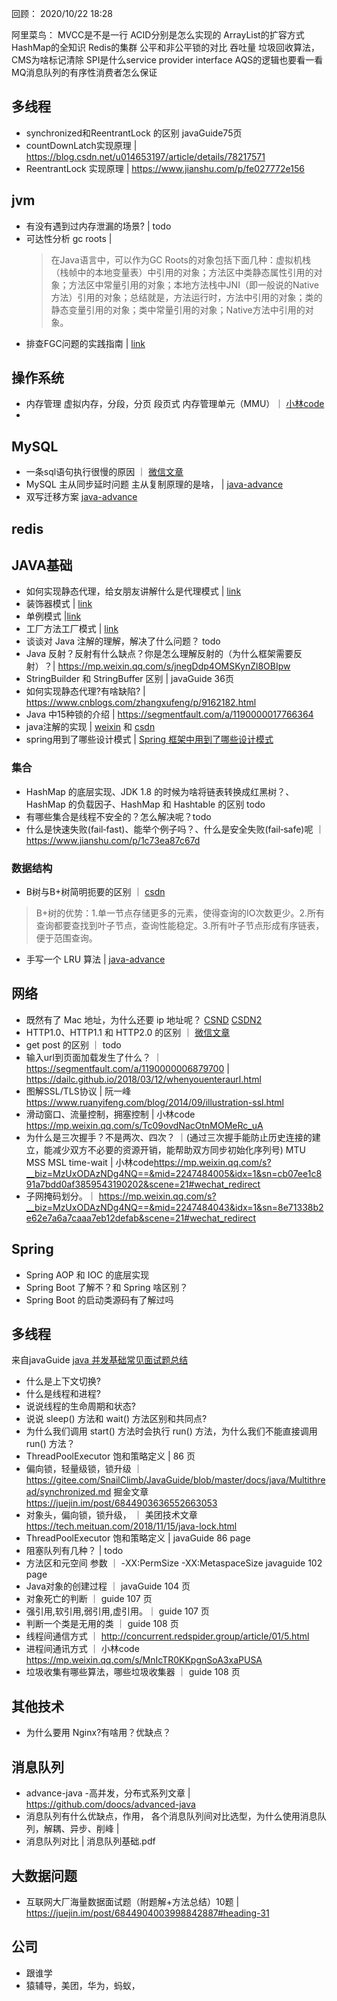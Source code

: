 
回顾：
2020/10/22 18:28

阿里菜鸟：
MVCC是不是一行
ACID分别是怎么实现的
ArrayList的扩容方式
HashMap的全知识
Redis的集群
公平和非公平锁的对比 吞吐量
垃圾回收算法，CMS为啥标记清除
SPI是什么service provider interface
AQS的逻辑也要看一看
MQ消息队列的有序性消费者怎么保证


## 多线程
- synchronized和ReentrantLock 的区别  javaGuide75页
- countDownLatch实现原理 | <https://blog.csdn.net/u014653197/article/details/78217571>
- ReentrantLock 实现原理 | <https://www.jianshu.com/p/fe027772e156>



## jvm
- 有没有遇到过内存泄漏的场景? | todo
- 可达性分析 gc roots | 
  > 在Java语言中，可以作为GC Roots的对象包括下面几种：虚拟机栈（栈帧中的本地变量表）中引用的对象；方法区中类静态属性引用的对象；方法区中常量引用的对象；本地方法栈中JNI（即一般说的Native方法）引用的对象；总结就是，方法运行时，方法中引用的对象；类的静态变量引用的对象；类中常量引用的对象；Native方法中引用的对象。
- 排查FGC问题的实践指南 | [link](https://mp.weixin.qq.com/s/P8s3kuceBNovUP5adXpFCQ)


## 操作系统
- 内存管理 虚拟内存，分段，分页 段页式 内存管理单元（MMU）｜ [小林code](https://mp.weixin.qq.com/s?__biz=MzUxODAzNDg4NQ==&mid=2247485033&idx=1&sn=bf9ba7aca126ad186922c57a96928593&scene=21#wechat_redirect)
- 


## MySQL
- 一条sql语句执行很慢的原因 ｜ [微信文章](https://mp.weixin.qq.com/s?__biz=Mzg2OTA0Njk0OA==&mid=2247485185&idx=1&sn=66ef08b4ab6af5757792223a83fc0d45&chksm=cea248caf9d5c1dc72ec8a281ec16aa3ec3e8066dbb252e27362438a26c33fbe842b0e0adf47&token=79317275&lang=zh_CN%23rd)
- MySQL 主从同步延时问题  主从复制原理的是啥， | [java-advance](https://github.com/doocs/advanced-java/blob/master/docs/high-concurrency/mysql-read-write-separation.md)
- 双写迁移方案 [java-advance](https://github.com/doocs/advanced-java/blob/master/docs/high-concurrency/database-shard-dynamic-expand.md)


## redis



## JAVA基础

- 如何实现静态代理，给女朋友讲解什么是代理模式  | [link](https://mp.weixin.qq.com/s?__biz=MzI4Njg5MDA5NA==&mid=2247484222&idx=1&sn=5191aca33f7b331adaef11c5e07df468&chksm=ebd7423fdca0cb29cdc59b4c79afcda9a44b9206806d2212a1b807c9f5879674934c37c250a1&scene=21###wechat_redirect)
- 装饰器模式 | [link](https://mp.weixin.qq.com/s?__biz=MzI4Njg5MDA5NA==&mid=2247484226&idx=1&sn=a354d872978fc5db79a012c27ab5277f&chksm=ebd74243dca0cb5515fcad1ecfeda6a329be38c30a82a1325a5a19e7f62b0fa3c74069eed24d&scene=158#rd)
- 单例模式 |[link](https://mp.weixin.qq.com/s?__biz=MzI4Njg5MDA5NA==&mid=2247484239&idx=1&sn=6560be96e456b513cb1e4f78a740a258&chksm=ebd7424edca0cb584906fb97679cf2ca557f430fbc87d2c86ce0652d2e3c36c2528466942df5&scene=158#rd)
- 工厂方法工厂模式 | [link](https://mp.weixin.qq.com/s?__biz=MzI4Njg5MDA5NA==&mid=2247484243&idx=1&sn=972cbe6cdb578256e4d4771e7ca25de3&chksm=ebd74252dca0cb44419903758e8ca52d9ab287562f80be9365e305d6dcc2deaa45b40f9fd2e9&scene=158#rd)
- 谈谈对 Java 注解的理解，解决了什么问题？ todo
- Java 反射？反射有什么缺点？你是怎么理解反射的（为什么框架需要反射）？| <https://mp.weixin.qq.com/s/jnegDdp4OMSKynZl8OBIpw>
- StringBuilder 和 StringBuffer 区别 | javaGuide 36页
- 如何实现静态代理?有啥缺陷? | <https://www.cnblogs.com/zhangxufeng/p/9162182.html>
- Java 中15种锁的介绍 | <https://segmentfault.com/a/1190000017766364>
- java注解的实现  | [weixin](https://mp.weixin.qq.com/s?__biz=MzAxMjY1NTIxNA==&mid=2454441897&idx=1&sn=729688d470c94560c1e73e79f0c13adc&chksm=8c11e0a8bb6669be1cc4daee95b221ba437d536d598520d635fac4f18612dded58d6fddb0dce&scene=21#wechat_redirect)  和 [csdn](https://blog.csdn.net/Thinkingcao/article/details/103052623?utm_medium=distribute.pc_relevant.none-task-blog-BlogCommendFromMachineLearnPai2-3.channel_param&depth_1-utm_source=distribute.pc_relevant.none-task-blog-BlogCommendFromMachineLearnPai2-3.channel_param)
- spring用到了哪些设计模式 | [Spring 框架中用到了哪些设计模式](https://mp.weixin.qq.com/s?__biz=Mzg2OTA0Njk0OA==&mid=2247485303&idx=1&sn=9e4626a1e3f001f9b0d84a6fa0cff04a&chksm=cea248bcf9d5c1aaf48b67cc52bac74eb29d6037848d6cf213b0e5466f2d1fda970db700ba41&token=255050878&lang=zh_CN%23rd)





### 集合
- HashMap 的底层实现、JDK 1.8 的时候为啥将链表转换成红黑树？、HashMap 的负载因子、HashMap 和 Hashtable 的区别 todo
- 有哪些集合是线程不安全的？怎么解决呢？todo
- 什么是快速失败(fail‑fast)、能举个例子吗？、什么是安全失败(fail‑safe)呢 ｜ <https://www.jianshu.com/p/1c73ea87c67d>

### 数据结构
- B树与B+树简明扼要的区别  ｜ [csdn](https://blog.csdn.net/zhuanzhe117/article/details/78039692?utm_medium=distribute.pc_relevant.none-task-blog-BlogCommendFromMachineLearnPai2-1.nonecase&depth_1-utm_source=distribute.pc_relevant.none-task-blog-BlogCommendFromMachineLearnPai2-1.nonecase)
> B+树的优势：1.单一节点存储更多的元素，使得查询的IO次数更少。2.所有查询都要查找到叶子节点，查询性能稳定。3.所有叶子节点形成有序链表，便于范围查询。
- 手写一个 LRU 算法  | [java-advance](https://github.com/doocs/advanced-java/blob/master/docs/high-concurrency/redis-expiration-policies-and-lru.md)






## 网络
- 既然有了 Mac 地址，为什么还要 ip 地址呢？ [CSND](https://blog.csdn.net/John_62/article/details/68489417?utm_medium=distribute.pc_relevant.none-task-blog-BlogCommendFromMachineLearnPai2-1.nonecase&depth_1-utm_source=distribute.pc_relevant.none-task-blog-BlogCommendFromMachineLearnPai2-1.nonecase) [CSDN2](https://blog.csdn.net/qq_29996285/article/details/85213687)
- HTTP1.0、HTTP1.1 和 HTTP2.0 的区别  ｜ [微信文章](https://mp.weixin.qq.com/s/GICbiyJpINrHZ41u_4zT-A?)
- get post 的区别 ｜ todo
- 输入url到页面加载发生了什么？ ｜ <https://segmentfault.com/a/1190000006879700>  | <https://dailc.github.io/2018/03/12/whenyouenteraurl.html>
- 图解SSL/TLS协议 | 阮一峰 <https://www.ruanyifeng.com/blog/2014/09/illustration-ssl.html>
- 滑动窗口、流量控制，拥塞控制 |  小林code <https://mp.weixin.qq.com/s/Tc09ovdNacOtnMOMeRc_uA> 
- 为什么是三次握手？不是两次、四次？ ｜(通过三次握手能防止历史连接的建立，能减少双方不必要的资源开销，能帮助双方同步初始化序列号)
MTU MSS MSL time-wait | 小林code<https://mp.weixin.qq.com/s?__biz=MzUxODAzNDg4NQ==&mid=2247484005&idx=1&sn=cb07ee1c891a7bdd0af3859543190202&scene=21#wechat_redirect>
- 子网掩码划分。｜ <https://mp.weixin.qq.com/s?__biz=MzUxODAzNDg4NQ==&mid=2247484043&idx=1&sn=8e71338b2e62e7a6a7caaa7eb12defab&scene=21#wechat_redirect>





## Spring

- Spring AOP 和 IOC 的底层实现
- Spring Boot 了解不？和 Spring 啥区别？
- Spring Boot 的启动类源码有了解过吗


## 多线程

来自javaGuide  [java 并发基础常见面试题总结](https://github.com/Snailclimb/JavaGuide/blob/master/docs/java/Multithread/JavaConcurrencyBasicsCommonInterviewQuestionsSummary.md#8-%E4%BB%80%E4%B9%88%E6%98%AF%E7%BA%BF%E7%A8%8B%E6%AD%BB%E9%94%81%E5%A6%82%E4%BD%95%E9%81%BF%E5%85%8D%E6%AD%BB%E9%94%81)
- 什么是上下文切换?
- 什么是线程和进程?
- 说说线程的生命周期和状态?
- 说说 sleep() 方法和 wait() 方法区别和共同点?
- 为什么我们调用 start() 方法时会执行 run() 方法，为什么我们不能直接调用 run() 方法？
- ThreadPoolExecutor 饱和策略定义 | 86 页
- 偏向锁，轻量级锁，锁升级 ｜ <https://gitee.com/SnailClimb/JavaGuide/blob/master/docs/java/Multithread/synchronized.md>
掘金文章 <https://juejin.im/post/6844903636552663053>
- 对象头，偏向锁，锁升级，  ｜ 美团技术文章<https://tech.meituan.com/2018/11/15/java-lock.html>
- ThreadPoolExecutor 饱和策略定义 | javaGuide 86 page
- 阻塞队列有几种？ | todo
- 方法区和元空间 参数 ｜  -XX:PermSize  -XX:MetaspaceSize javaguide 102 page
- Java对象的创建过程 ｜ javaGuide 104 页
- 对象死亡的判断 ｜ guide 107 页
- 强引用,软引用,弱引用,虚引用。｜  guide 107 页
- 判断一个类是无用的类  ｜ guide 108 页
- 线程间通信方式 ｜ <http://concurrent.redspider.group/article/01/5.html>
- 进程间通讯方式 ｜ 小林code <https://mp.weixin.qq.com/s/MnIcTR0KKpgnSoA3xaPUSA>
- 垃圾收集有哪些算法，哪些垃圾收集器 ｜ guide 108 页



## 其他技术
- 为什么要用 Nginx?有啥用？优缺点？

## 消息队列
- advance-java -高并发，分布式系列文章  |  <https://github.com/doocs/advanced-java>
- 消息队列有什么优缺点，作用， 各个消息队列间对比选型，为什么使用消息队列，解耦、异步、削峰 |  
- 消息队列对比 | 消息队列基础.pdf


## 大数据问题
- 互联网大厂海量数据面试题（附题解+方法总结）10题 | <https://juejin.im/post/6844904003998842887#heading-31>



## 公司
- 跟谁学
- 猿辅导，美团，华为，蚂蚁，




















































































